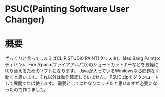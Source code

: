 # PSUC(Painting Software User Changer)

# 概要
ざっくりと言ってしまえばCLIP STUDIO PAINT(クリスタ)、MediBang Paint(メディバン)、Fire Alpaca(ファイアアルパカ)のショートカットキーなどを気軽に切り替えるためのソフトになります。
Javaが入っているWindowsなら問題なく動くと思います。それ以外は動作確認していません。
PSUC.zipをダウンロードして展開すれば使えます。
需要としてはかなりニッチだと思いますが必要になったので作りました。
